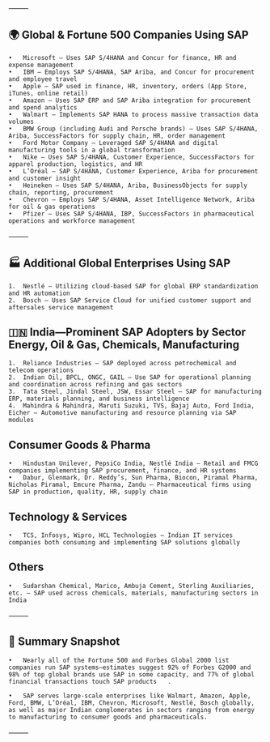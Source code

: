 
⸻

## 🌍 Global & Fortune 500 Companies Using SAP
	•	Microsoft – Uses SAP S/4HANA and Concur for finance, HR and expense management  ￼
	•	IBM – Employs SAP S/4HANA, SAP Ariba, and Concur for procurement and employee travel  ￼ ￼
	•	Apple – SAP used in finance, HR, inventory, orders (App Store, iTunes, online retail)  ￼
	•	Amazon – Uses SAP ERP and SAP Ariba integration for procurement and spend analytics  ￼
	•	Walmart – Implements SAP HANA to process massive transaction data volumes  ￼
	•	BMW Group (including Audi and Porsche brands) – Uses SAP S/4HANA, Ariba, SuccessFactors for supply chain, HR, order management  ￼
	•	Ford Motor Company – Leveraged SAP S/4HANA and digital manufacturing tools in a global transformation  ￼
	•	Nike – Uses SAP S/4HANA, Customer Experience, SuccessFactors for apparel production, logistics, and HR  ￼
	•	L’Oréal – SAP S/4HANA, Customer Experience, Ariba for procurement and customer insight  ￼ ￼
	•	Heineken – Uses SAP S/4HANA, Ariba, BusinessObjects for supply chain, reporting, procurement  ￼
	•	Chevron – Employs SAP S/4HANA, Asset Intelligence Network, Ariba for oil & gas operations  ￼
	•	Pfizer – Uses SAP S/4HANA, IBP, SuccessFactors in pharmaceutical operations and workforce management  ￼

⸻

## 🏭 Additional Global Enterprises Using SAP
	1.	Nestlé – Utilizing cloud-based SAP for global ERP standardization and HR automation  ￼
	2.	Bosch – Uses SAP Service Cloud for unified customer support and aftersales service management  

## 🇮🇳 India—Prominent SAP Adopters by Sector Energy, Oil & Gas, Chemicals, Manufacturing
	1.	Reliance Industries – SAP deployed across petrochemical and telecom operations  ￼
	2.	Indian Oil, BPCL, ONGC, GAIL – Use SAP for operational planning and coordination across refining and gas sectors  ￼
	3.	Tata Steel, Jindal Steel, JSW, Essar Steel – SAP for manufacturing ERP, materials planning, and business intelligence  ￼
	4.	Mahindra & Mahindra, Maruti Suzuki, TVS, Bajaj Auto, Ford India, Eicher – Automotive manufacturing and resource planning via SAP modules  ￼

## Consumer Goods & Pharma
	•	Hindustan Unilever, PepsiCo India, Nestlé India – Retail and FMCG companies implementing SAP procurement, finance, and HR systems  ￼
	•	Dabur, Glenmark, Dr. Reddy’s, Sun Pharma, Biocon, Piramal Pharma, Nicholas Piramal, Emcure Pharma, Zandu – Pharmaceutical firms using SAP in production, quality, HR, supply chain  ￼

## Technology & Services
	•	TCS, Infosys, Wipro, HCL Technologies – Indian IT services companies both consuming and implementing SAP solutions globally  ￼

## Others
	•	Sudarshan Chemical, Marico, Ambuja Cement, Sterling Auxiliaries, etc. – SAP used across chemicals, materials, manufacturing sectors in India  ￼

⸻

## 📌 Summary Snapshot
	•	Nearly all of the Fortune 500 and Forbes Global 2000 list companies run SAP systems—estimates suggest 92% of Forbes G2000 and 98% of top global brands use SAP in some capacity, and 77% of global financial transactions touch SAP products  ￼.
	
	•	SAP serves large-scale enterprises like Walmart, Amazon, Apple, Ford, BMW, L’Oréal, IBM, Chevron, Microsoft, Nestlé, Bosch globally, as well as major Indian conglomerates in sectors ranging from energy to manufacturing to consumer goods and pharmaceuticals.

⸻
